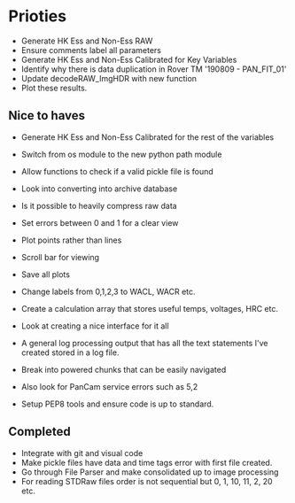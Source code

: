 # Prioties
-   Generate HK Ess and Non-Ess RAW
-   Ensure comments label all parameters
-   Generate HK Ess and Non-Ess Calibrated for Key Variables
-   Identify why there is data duplication in Rover TM '190809 - PAN_FIT_01'
-   Update decodeRAW_ImgHDR with new function
-   Plot these results. 

## Nice to haves
-   Generate HK Ess and Non-Ess Calibrated for the rest of the variables
-   Switch from os module to the new python path module
-	Allow functions to check if a valid pickle file is found
-	Look into converting into archive database
-	Is it possible to heavily compress raw data
-   Set errors between 0 and 1 for a clear view
-   Plot points rather than lines
-   Scroll bar for viewing
-   Save all plots
-   Change labels from 0,1,2,3 to WACL, WACR etc.
-   Create a calculation array that stores useful temps, voltages, HRC etc.
-   Look at creating a nice interface for it all
-   A general log processing output that has all the text statements I've created stored in a log file.
-   Break into powered chunks that can be easily navigated
-   Also look for PanCam service errors such as 5,2

-   Setup PEP8 tools and ensure code is up to standard. 

## Completed
-   Integrate with git and visual code
-   Make pickle files have data and time tags error with first file created.
-   Go through File Parser and make consolidated up to image processing
-   For reading STDRaw files order is not sequential but 0, 1, 10, 11, 2, 20 etc. 